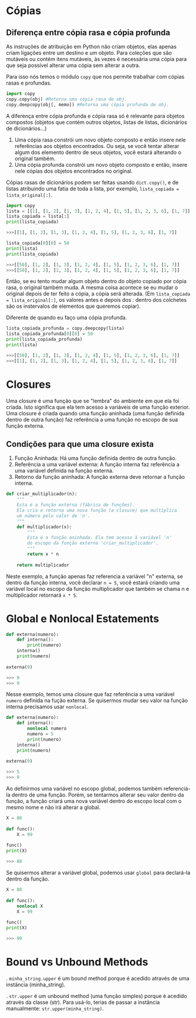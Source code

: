 # Cópias

## Diferença entre cópia rasa e cópia profunda

As instruções de atribuição em Python não criam objetos, elas apenas criam ligações entre um destino e um objeto.
Para coleções que são mutáveis ou contém itens mutáveis, às vezes é necessária uma cópia para que seja possível alterar uma cópia sem alterar a outra.

Para isso nós temos o módulo `copy` que nos permite trabalhar com cópias rasas e profundas.

```python
import copy
copy.copy(obj) #Retorna uma cópia rasa de obj.
copy.deepcopy(obj[, memo]) #Retorna uma cópia profunda de obj.
```

A diferença entre cópia profunda e cópia rasa só é relevante para objetos compostos (objetos que contém outros objetos, listas de listas, dicionários de dicionários...)

1. Uma cópia rasa constrói um novo objeto composto e então insere nele referências aos objetos encontrados. Ou seja, se você tentar alterar algum dos elemento dentro de seus objetos, você estará alterando o original também.
2. Uma cópia profunda constrói um novo objeto composto e então, insere nele cópias dos objetos encontrados no original.
   
Cópias rasas de dicionários podem ser feitas usando `dict.copy()`, e de listas atribuindo uma fatia de toda a lista, por exemplo, `lista_copiada = lista_original[:]`.

```python
import copy
lista = [[1], [1, 2], [1, 3], [1, 2, 4], [1, 5], [1, 2, 3, 6], [1, 7]]
lista_copiada = lista[:]
print(lista_copiada)

>>>[[1], [1, 2], [1, 3], [1, 2, 4], [1, 5], [1, 2, 3, 6], [1, 7]]

lista_copiada[0][0] = 50
print(lista)
print(lista_copiada)

>>>[[50], [1, 2], [1, 3], [1, 2, 4], [1, 5], [1, 2, 3, 6], [1, 7]]
>>>[[50], [1, 2], [1, 3], [1, 2, 4], [1, 5], [1, 2, 3, 6], [1, 7]]
```
Então, se eu tento mudar algum objeto dentro do objeto copiado por cópia rasa, o original também muda. A mesma coisa acontece se eu mudar o original depois de ter feito a cópia, a cópia será alterada. (Em `lista_copiada = lista_original[:]`, os valores antes e depois dos : dentro dos colchetes são os instervalos de elementos que queremos copiar).

Diferente de quando eu faço uma cópia profunda.

```python
lista_copiada_profunda = copy.deepcopy(lista)
lista_copiada_profunda[0][0] = 50
print(lista_copiada_profunda)
print(lista)

>>>[[50], [1, 2], [1, 3], [1, 2, 4], [1, 5], [1, 2, 3, 6], [1, 7]]
>>>[[1], [1, 2], [1, 3], [1, 2, 4], [1, 5], [1, 2, 3, 6], [1, 7]]
```

# Closures

Uma closure é uma função que se "lembra" do ambiente em que ela foi criada. Isto significa que ela tem acesso a variáveis de uma função exterior. Uma closure é criada quando uma função aninhada (uma função definida dentro de outra função) faz referência a uma função no escopo de sua função externa.

## Condições para que uma closure exista

1. Função Aninhada: Há uma função definida dentro de outra função.
2. Referência a uma variável externa: A função interna faz referência a uma variável definida na função externa.
3. Retorno da função aninhada: A função externa deve retornar a função interna.

```python
def criar_multiplicador(n):
    """
    Esta é a função externa (fábrica de funções).
    Ela cria e retorna uma nova função (a closure) que multiplica
    um número pelo valor de 'n'.
    """
    def multiplicador(x):
        """
        Esta é a função aninhada. Ela tem acesso à variável 'n'
        do escopo da função externa 'criar_multiplicador'.
        """
        return x * n
    
    return multiplicador

```

Neste exemplo, a função apenas faz referencia a variável "n" externa, se dentro da função interna, você declarar `n = 5`, você estará criando uma variável local no escopo da função multiplicador que também se chama n e multiplicador retornará `x * 5`.

# Global e Nonlocal Estatements

```python
def externa(numero):
    def interna():
        print(numero)
    interna()
    print(numero)
    
externa(9)

>>> 9
>>> 9
```

Nesse exemplo, temos uma closure que faz referência a uma variável `numero` definida na fução externa. Se quisermos mudar seu valor na função interna precisamos usar `nonlocal`.

```python
def externa(numero):
    def interna():
        nonlocal numero
        numero = 5
        print(numero)
    interna()
    print(numero)
    
externa(9)

>>> 5
>>> 9
```

Ao definirmos uma variável no escopo global, podemos também referenciá-la dentro de uma função. Porém, se tentarmos alterar seu valor dentro da função, a função criará uma nova variável dentro do escopo local com o mesmo nome e não irá alterar a global.

```python
X = 88
                       
def func():
    X = 99
                    
func()
print(X)

>>> 88                       
```

Se quisermos alterar a variável global, podemos usar `global` para declará-la dentro da função.

```python
X = 88
                       
def func():
    nonlocal X 
    X = 99
                    
func()
print(X)

>>> 99                       
```

# Bound vs Unbound Methods

. `minha_string.upper` é um bound method porque é acedido através de uma instância (minha_string).

. `str.upper` é um unbound method (uma função simples) porque é acedido através da classe (str). Para usá-lo, terias de passar a instância manualmente: `str.upper(minha_string)`.

